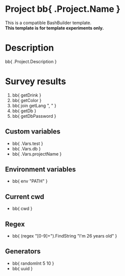 # Project bb{ .Project.Name }

This is a compatible BashBuilder template.<br>
**This template is for template experiments only.**

# Description

bb{ .Project.Description }

# Survey results

1. bb{ getDrink }
2. bb{ getColor }
3. bb{ join getLang ", " }
4. bb{ getDb }
5. bb{ getDbPassword }


## Custom variables

- bb{ .Vars.test }
- bb{ .Vars.db }
- bb{ .Vars.projectName }

## Environment variables

- bb{ env "PATH" }

## Current cwd

- bb{ cwd }

## Regex

- bb{ (regex "[0-9]+").FindString "I'm 26 years old" }

## Generators

- bb{ randomInt 5 10 }
- bb{ uuid }
